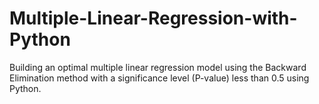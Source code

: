 # Multiple-Linear-Regression-with-Python
Building an optimal multiple linear regression model using the Backward Elimination method with a significance level (P-value) less than 0.5 using Python.
